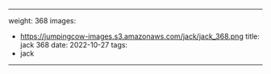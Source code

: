 
---
weight: 368
images:
- https://jumpingcow-images.s3.amazonaws.com/jack/jack_368.png
title: jack 368
date: 2022-10-27
tags:
- jack
---
